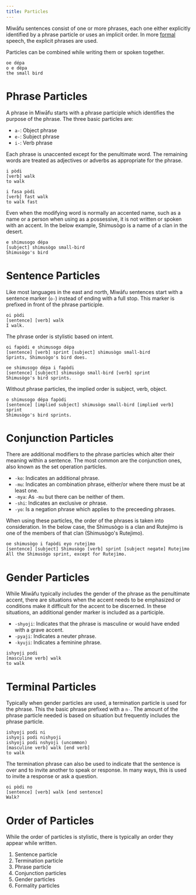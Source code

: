 ```yaml
---
title: Particles
---
```


Miwāfu sentences consist of one or more phrases, each one either explicitly identified by a phrase particle or uses an implicit order. In more [formal](formality.markdown) speech, the explicit phrases are used.

Particles can be combined while writing them or spoken together.

```
oe dépa
o e dépa
the small bird
```

Phrase Particles
================================

A phrase in Miwāfu starts with a phrase participle which identifies the purpose of the phrase. The three basic particles are:

* `a-`: Object phrase
* `e-`: Subject phrase
* `i-`: Verb phrase

Each phrase is unaccented except for the penultimate word. The remaining words are treated as adjectives or adverbs as appropriate for the phrase.

```
i pòdi
[verb] walk
to walk
```

```
i fasa pòdi
[verb] fast walk
to walk fast
```

Even when the modifying word is normally an accented name, such as a name or a person when using as a possessive, it is not written or spoken with an accent. In the below example, Shimusògo is a name of a clan in the desert.

```
e shimusogo dépa
[subject] shimusògo small-bird
Shimusògo's bird
```

Sentence Particles
================================

Like most languages in the east and north, Miwāfu sentences start with a sentence marker (`o-`) instead of ending with a full stop. This marker is prefixed in front of the phrase participle.

```
oi pòdi
[sentence] [verb] walk
I walk.
```

The phrase order is stylistic based on intent.

```
oi fapòdi e shimusogo dépa
[sentence] [verb] sprint [subject] shimusògo small-bird
Sprints, Shimusògo's bird does.
```

```
oe shimusogo dépa i fapòdi 
[sentence] [subject] shimusògo small-bird [verb] sprint 
Shimusògo's bird sprints.
```

Without phrase particles, the implied order is subject, verb, object.

```
o shimusogo dépa fapòdi 
[sentence] [implied subject] shimusògo small-bird [implied verb] sprint 
Shimusògo's bird sprints.
```

Conjunction Particles
================================

There are additional modifiers to the phrase particles which alter their meaning within a sentence. The most common are the conjunction ones, also known as the set operation particles.

* `-ko`: Indicates an additional phrase.
* `-mu`: Indicates an combination phrase, either/or where there must be at least one.
* `-mya`: As `-mu` but there can be neither of them.
* `-shi`: Indicates an exclusive or phrase.
* `-yo`: Is a negation phrase which applies to the preceeding phrases.

When using these particles, the order of the phrases is taken into consideration. In the below case, the Shimusògo is a clan and Rutejìmo is one of the members of that clan (Shimusògo's Rutejìmo).

```
oe shimusògo i fapòdi eyo rutejìmo
[sentence] [subject] Shimusògo [verb] sprint [subject negate] Rutejìmo
All the Shimusògo sprint, except for Rutejìmo.
```

Gender Particles
================================

While Miwāfu typically includes the gender of the phrase as the penultimate accent, there are situations when the accent needs to be emphasized or conditions make it difficult for the accent to be discerned. In these situations, an additional gender marker is included as a participle.

* `-shyoji`: Indicates that the phrase is masculine or would have ended with a grave accent.
* `-pyaji`: Indicates a neuter phrase.
* `-kyuji`: Indicates a feminine phrase.

```
ishyoji podi
[masculine verb] walk
to walk
```

Terminal Particles
================================

Typically when gender particles are used, a termination particle is used for the phrase. This the basic phrase prefixed with a `n-`. The amount of the phrase particle needed is based on situation but frequently includes the phrase particle.

```
ishyoji podi ni
ishyoji podi nishyoji
ishyoji podi nshyoji (uncommon)
[masculine verb] walk [end verb]
to walk
```

The termination phrase can also be used to indicate that the sentence is over and to invite another to speak or response. In many ways, this is used to invite a response or ask a question.

```
oi pòdi no
[sentence] [verb] walk [end sentence]
Walk?
```

Order of Particles
================================

While the order of particles is stylistic, there is typically an order they appear while written.

1. Sentence particle
2. Termination particle
3. Phrase particle
4. Conjunction particles
5. Gender particles
6. Formality particles

